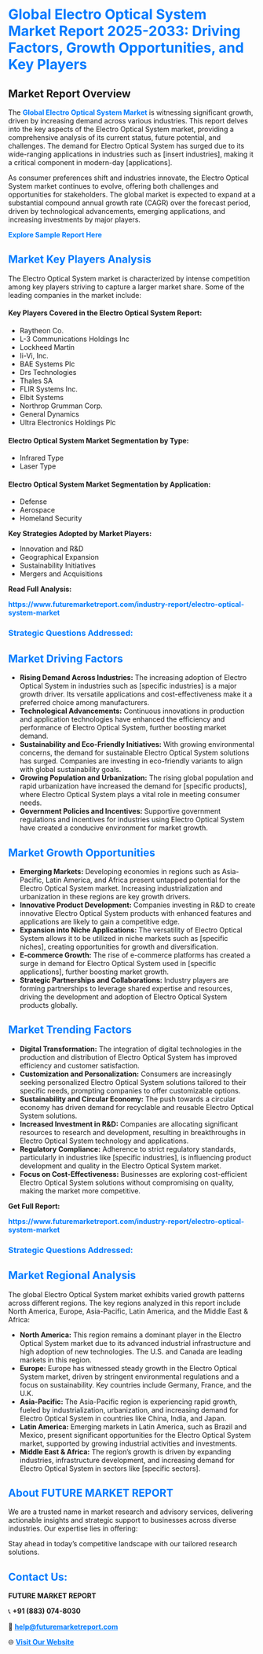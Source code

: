 <h1 style="color: #007BFF;">Global Electro Optical System Market Report 2025-2033: Driving Factors, Growth Opportunities, and Key Players</h1>

<section id="overview">
<h2>Market Report Overview</h2>
<p>The <a href="https://www.futuremarketreport.com/industry-report/electro-optical-system-market" style="color: #007BFF; text-decoration: none;"><strong>Global Electro Optical System Market</strong></a> is witnessing significant growth, driven by increasing demand across various industries. This report delves into the key aspects of the Electro Optical System market, providing a comprehensive analysis of its current status, future potential, and challenges. The demand for Electro Optical System has surged due to its wide-ranging applications in industries such as [insert industries], making it a critical component in modern-day [applications].</p>
<p>As consumer preferences shift and industries innovate, the Electro Optical System market continues to evolve, offering both challenges and opportunities for stakeholders. The global market is expected to expand at a substantial compound annual growth rate (CAGR) over the forecast period, driven by technological advancements, emerging applications, and increasing investments by major players.</p>
</section>

<section id="overview">
<p><a href="https://www.futuremarketreport.com/request-sample/reportId=90239" style="color: #007BFF; text-decoration: none;"><strong>Explore Sample Report Here</strong></a></p>
</section>

<section id="key-players">
<h2 style="color: #007BFF;">Market Key Players Analysis</h2>
<p>The Electro Optical System market is characterized by intense competition among key players striving to capture a larger market share. Some of the leading companies in the market include:</p>
<h4>Key Players Covered in the Electro Optical System Report:</h4>
<ul><li>Raytheon Co.</li><li>L-3 Communications Holdings Inc</li><li>Lockheed Martin</li><li>Ii-Vi, Inc.</li><li>BAE Systems Plc</li><li>Drs Technologies</li><li>Thales SA</li><li>FLIR Systems Inc.</li><li>Elbit Systems</li><li>Northrop Grumman Corp.</li><li>General Dynamics</li><li>Ultra Electronics Holdings Plc</li></ul>
<h4>Electro Optical System Market Segmentation by Type:</h4>
<ul><li>Infrared Type</li><li>Laser Type</li></ul>

<h4>Electro Optical System Market Segmentation by Application:</h4>
<ul><li>Defense</li><li>Aerospace</li><li>Homeland Security</li></ul>
<p><strong>Key Strategies Adopted by Market Players:</strong></p>
<ul>
<li>Innovation and R&D</li>
<li>Geographical Expansion</li>
<li>Sustainability Initiatives</li>
<li>Mergers and Acquisitions</li>
</ul>
</section>

<section>
<p><strong>Read Full Analysis: </strong></p><a href="https://www.futuremarketreport.com/industry-report/electro-optical-system-market" style="color: #007BFF; text-decoration: none;"><strong>https://www.futuremarketreport.com/industry-report/electro-optical-system-market</strong></a>
<h3 style="color: #007BFF;">Strategic Questions Addressed:</h3>
</section>

<section id="driving-factors">
<h2 style="color: #007BFF;">Market Driving Factors</h2>
<ul>
<li><strong>Rising Demand Across Industries:</strong> The increasing adoption of Electro Optical System in industries such as [specific industries] is a major growth driver. Its versatile applications and cost-effectiveness make it a preferred choice among manufacturers.</li>
<li><strong>Technological Advancements:</strong> Continuous innovations in production and application technologies have enhanced the efficiency and performance of Electro Optical System, further boosting market demand.</li>
<li><strong>Sustainability and Eco-Friendly Initiatives:</strong> With growing environmental concerns, the demand for sustainable Electro Optical System solutions has surged. Companies are investing in eco-friendly variants to align with global sustainability goals.</li>
<li><strong>Growing Population and Urbanization:</strong> The rising global population and rapid urbanization have increased the demand for [specific products], where Electro Optical System plays a vital role in meeting consumer needs.</li>
<li><strong>Government Policies and Incentives:</strong> Supportive government regulations and incentives for industries using Electro Optical System have created a conducive environment for market growth.</li>
</ul>
</section>

<section id="growth-opportunities">
<h2 style="color: #007BFF;">Market Growth Opportunities</h2>
<ul>
<li><strong>Emerging Markets:</strong> Developing economies in regions such as Asia-Pacific, Latin America, and Africa present untapped potential for the Electro Optical System market. Increasing industrialization and urbanization in these regions are key growth drivers.</li>
<li><strong>Innovative Product Development:</strong> Companies investing in R&D to create innovative Electro Optical System products with enhanced features and applications are likely to gain a competitive edge.</li>
<li><strong>Expansion into Niche Applications:</strong> The versatility of Electro Optical System allows it to be utilized in niche markets such as [specific niches], creating opportunities for growth and diversification.</li>
<li><strong>E-commerce Growth:</strong> The rise of e-commerce platforms has created a surge in demand for Electro Optical System used in [specific applications], further boosting market growth.</li>
<li><strong>Strategic Partnerships and Collaborations:</strong> Industry players are forming partnerships to leverage shared expertise and resources, driving the development and adoption of Electro Optical System products globally.</li>
</ul>
</section>

<section id="trending-factors">
<h2 style="color: #007BFF;">Market Trending Factors</h2>
<ul>
<li><strong>Digital Transformation:</strong> The integration of digital technologies in the production and distribution of Electro Optical System has improved efficiency and customer satisfaction.</li>
<li><strong>Customization and Personalization:</strong> Consumers are increasingly seeking personalized Electro Optical System solutions tailored to their specific needs, prompting companies to offer customizable options.</li>
<li><strong>Sustainability and Circular Economy:</strong> The push towards a circular economy has driven demand for recyclable and reusable Electro Optical System solutions.</li>
<li><strong>Increased Investment in R&D:</strong> Companies are allocating significant resources to research and development, resulting in breakthroughs in Electro Optical System technology and applications.</li>
<li><strong>Regulatory Compliance:</strong> Adherence to strict regulatory standards, particularly in industries like [specific industries], is influencing product development and quality in the Electro Optical System market.</li>
<li><strong>Focus on Cost-Effectiveness:</strong> Businesses are exploring cost-efficient Electro Optical System solutions without compromising on quality, making the market more competitive.</li>
</ul>
</section>

<section>
<p><strong>Get Full Report: </strong></p><a href="https://www.futuremarketreport.com/industry-report/electro-optical-system-market" style="color: #007BFF; text-decoration: none;"><strong>https://www.futuremarketreport.com/industry-report/electro-optical-system-market</strong></a>
<h3 style="color: #007BFF;">Strategic Questions Addressed:</h3>
</section>


<section id="regional-analysis">
<h2 style="color: #007BFF;">Market Regional Analysis</h2>
<p>The global Electro Optical System market exhibits varied growth patterns across different regions. The key regions analyzed in this report include North America, Europe, Asia-Pacific, Latin America, and the Middle East & Africa:</p>
<ul>
<li><strong>North America:</strong> This region remains a dominant player in the Electro Optical System market due to its advanced industrial infrastructure and high adoption of new technologies. The U.S. and Canada are leading markets in this region.</li>
<li><strong>Europe:</strong> Europe has witnessed steady growth in the Electro Optical System market, driven by stringent environmental regulations and a focus on sustainability. Key countries include Germany, France, and the U.K.</li>
<li><strong>Asia-Pacific:</strong> The Asia-Pacific region is experiencing rapid growth, fueled by industrialization, urbanization, and increasing demand for Electro Optical System in countries like China, India, and Japan.</li>
<li><strong>Latin America:</strong> Emerging markets in Latin America, such as Brazil and Mexico, present significant opportunities for the Electro Optical System market, supported by growing industrial activities and investments.</li>
<li><strong>Middle East & Africa:</strong> The region’s growth is driven by expanding industries, infrastructure development, and increasing demand for Electro Optical System in sectors like [specific sectors].</li>
</ul>
</section>

<footer>
<h2 style="color: #007BFF;">About FUTURE MARKET REPORT</h2>
<p>We are a trusted name in market research and advisory services, delivering actionable insights and strategic support to businesses across diverse industries. Our expertise lies in offering:</p>

<p>Stay ahead in today’s competitive landscape with our tailored research solutions.</p>

<h2 style="color: #007BFF;">Contact Us:</h2>
<p><strong>FUTURE MARKET REPORT</strong></p>
<p>📞 <strong>+91 (883) 074-8030</strong></p>
<p>📧 <strong><a href="mailto:help@futuremarketreport.com" style="color: #007BFF;">help@futuremarketreport.com</a></strong></p>
<p>🌐 <strong><a href="https://www.futuremarketreport.com/" style="color: #007BFF;">Visit Our Website</a></strong></p>
</footer>